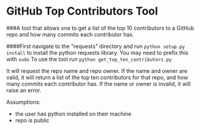 # GitHub Top Contributors Tool

###A tool that allows one to get a list of the top 10 contributors to a GitHub repo and how many commits each contributor has.

####First navigate to the "requests" directory and run `python setup.py install` to install the python requests library.
You may need to prefix this with `sudo`
To use the tool run `python get_top_ten_contributors.py`

It will request the repo name and repo owner. If the name and owner are valid, it will return a list of the top ten contributors for that repo, and how many commits each contributor has. If the name or owner is invalid, it will raise an error.

Assumptions:
- the user has python installed on their machine
- repo is public
